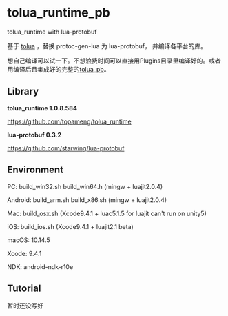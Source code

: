 # tolua_runtime_pb
tolua_runtime with lua-protobuf

基于 [tolua](https://github.com/topameng/tolua_runtime) ，替换 protoc-gen-lua 为 lua-protobuf， 并编译各平台的库。

想自己编译可以试一下。不想浪费时间可以直接用Plugins目录里编译好的。或者用编译后且集成好的完整的[tolua_pb](https://github.com/jozhn/tolua_pb)。



## Library

**tolua_runtime 1.0.8.584**

https://github.com/topameng/tolua_runtime

**lua-protobuf 0.3.2**

https://github.com/starwing/lua-protobuf



## Environment

PC: build_win32.sh build_win64.h (mingw + luajit2.0.4)

Android: build_arm.sh build_x86.sh (mingw + luajit2.0.4)

Mac: build_osx.sh (Xcode9.4.1 + luac5.1.5 for luajit can't run on unity5)

iOS: build_ios.sh (Xcode9.4.1 + luajit2.1 beta)

macOS: 10.14.5

Xcode: 9.4.1

NDK: android-ndk-r10e



## Tutorial

暂时还没写好